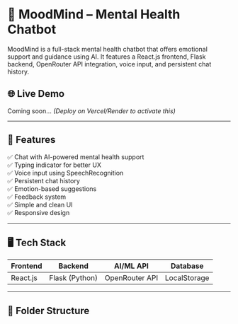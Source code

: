 # 🧠 MoodMind – Mental Health Chatbot

MoodMind is a full-stack mental health chatbot that offers emotional support and guidance using AI. It features a React.js frontend, Flask backend, OpenRouter API integration, voice input, and persistent chat history.

## 🌐 Live Demo
Coming soon… *(Deploy on Vercel/Render to activate this)*

---

## 🚀 Features

✅ Chat with AI-powered mental health support  
✅ Typing indicator for better UX  
✅ Voice input using SpeechRecognition  
✅ Persistent chat history  
✅ Emotion-based suggestions  
✅ Feedback system  
✅ Simple and clean UI  
✅ Responsive design

---

## 🖥️ Tech Stack

| Frontend              | Backend            | AI/ML API         | Database     |
|----------------------|--------------------|-------------------|--------------|
| React.js             | Flask (Python)     | OpenRouter API    | LocalStorage |

---

## 📂 Folder Structure

